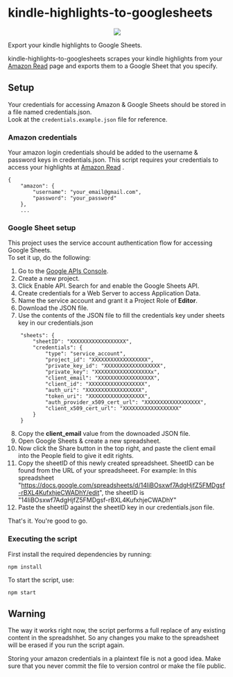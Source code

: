 # kindle-highlights-to-googlesheets
  
<p align="center">
  <img src="https://github.com/nishanthvijayan/kindle-highlights-to-googlesheets/blob/master/kindle-highlights-to-googlesheets.jpg">
</p>  
  
        
Export your kindle highlights to Google Sheets.

kindle-highlights-to-googlesheets scrapes your kindle highlights from your [Amazon Read](https://read.amazon.com/notebook) page and exports them to a Google Sheet that you specify.

## Setup
Your credentials for accessing Amazon & Google Sheets should be stored in a file named credentials.json.  
Look at the `credentials.example.json` file for reference.

### Amazon credentials
Your amazon login credentials should be added to the username & password keys in credentials.json.
This script requires your credentials to access your highlights at [Amazon Read](https://read.amazon.com/notebook) .
```
{
    "amazon": {
        "username": "your_email@gmail.com",
        "password": "your_password"
    },
    ...
```

### Google Sheet setup
This project uses the service account authentication flow for accessing Google Sheets.  
To set it up, do the following:  

1. Go to the [Google APIs Console](https://console.cloud.google.com/apis/dashboard).
2. Create a new project.
3. Click Enable API. Search for and enable the Google Sheets API.
4. Create credentials for a Web Server to access Application Data.
5. Name the service account and grant it a Project Role of **Editor**.
6. Download the JSON file.
7. Use the contents of the JSON file to fill the credentials key under sheets key in our credentials.json

```
    "sheets": {
        "sheetID": "XXXXXXXXXXXXXXXXXX",
        "credentials": {
            "type": "service_account",
            "project_id": "XXXXXXXXXXXXXXXXXX",
            "private_key_id": "XXXXXXXXXXXXXXXXXX",
            "private_key": "XXXXXXXXXXXXXXXXXXx",
            "client_email": "XXXXXXXXXXXXXXXXXX",
            "client_id": "XXXXXXXXXXXXXXXXXX",
            "auth_uri": "XXXXXXXXXXXXXXXXXX",
            "token_uri": "XXXXXXXXXXXXXXXXXX",
            "auth_provider_x509_cert_url": "XXXXXXXXXXXXXXXXXX",
            "client_x509_cert_url": "XXXXXXXXXXXXXXXXXX"
        }
    }
```

8. Copy the **client_email** value from the downoaded JSON file.
9. Open Google Sheets & create a new spreadsheet.
10. Now click the Share button in the top right, and paste the client email into the People field to give it edit rights.
11. Copy the sheetID of this newly created spreadsheet. SheetID can be found from the URL of your spreadsheeet. For example:
In this spreadsheet "https://docs.google.com/spreadsheets/d/14IiBOsxwf7AdgHjfZ5FMDgsf-rBXL4KufxhjeCWADhY/edit", the sheetID is "14IiBOsxwf7AdgHjfZ5FMDgsf-rBXL4KufxhjeCWADhY"
12. Paste the sheetID against the sheetID key in our credentials.json file.

That's it. You're good to go.

### Executing the script
First install the required dependencies by running: 
```
npm install
```

To start the script, use:
```
npm start
```

## Warning
The way it works right now, the script performs a full replace of any existing content in the spreadshhet. So any changes you make to the spreadsheet will be erased if you run the script again.  

Storing your amazon credentials in a plaintext file is not a good idea. Make sure that you never commit the file to version control or make the file public.


